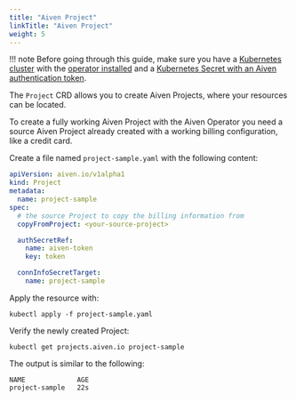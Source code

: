 ```yaml
---
title: "Aiven Project"
linkTitle: "Aiven Project"
weight: 5
---
```


!!! note
    Before going through this guide, make sure you have a [Kubernetes cluster](../../installation/prerequisites/) with the [operator installed](../../installation/)
    and a [Kubernetes Secret with an Aiven authentication token](../../authentication/).

The `Project` CRD allows you to create Aiven Projects, where your resources can be located.

To create a fully working Aiven Project with the Aiven Operator you need a source Aiven Project already created with a working billing configuration, like a credit card.

Create a file named `project-sample.yaml` with the following content:
```yaml
apiVersion: aiven.io/v1alpha1
kind: Project
metadata:
  name: project-sample
spec:
  # the source Project to copy the billing information from
  copyFromProject: <your-source-project>

  authSecretRef:
    name: aiven-token
    key: token

  connInfoSecretTarget:
    name: project-sample
```

Apply the resource with:
```shell
kubectl apply -f project-sample.yaml
```

Verify the newly created Project:

```shell
kubectl get projects.aiven.io project-sample
```

The output is similar to the following:

```{ .shell .no-copy }
NAME             AGE
project-sample   22s
```
